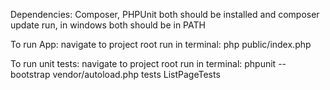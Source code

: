 Dependencies: Composer, PHPUnit
both should be installed and composer update run, in windows both should be in PATH

To run App:
navigate to project root
run in terminal: php public/index.php

To run unit tests:
navigate to project root
run in terminal: phpunit --bootstrap vendor/autoload.php tests ListPageTests